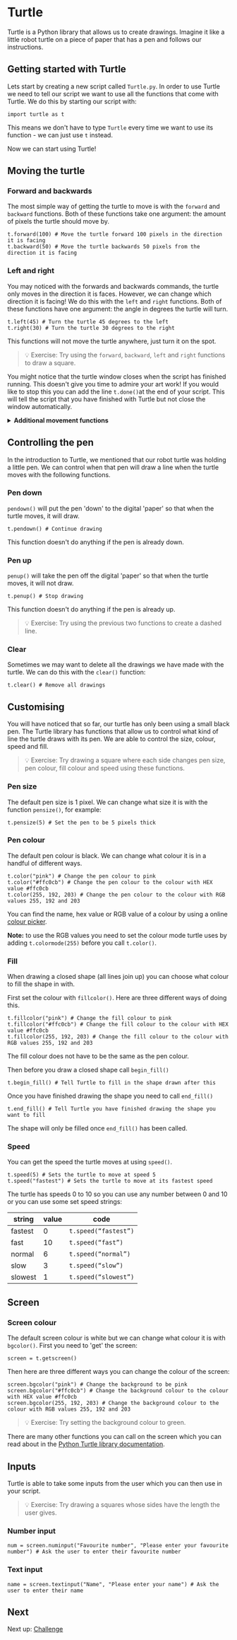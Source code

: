 # Turtle

Turtle is a Python library that allows us to create drawings. Imagine it like a little robot turtle on a piece of paper that has a pen and follows our instructions.

## Getting started with Turtle

Lets start by creating a new script called `Turtle.py`. In order to use Turtle we need to tell our script we want to use all the functions that come with Turtle. We do this by starting our script with:
```
import turtle as t
```
This means we don't have to type `Turtle` every time we want to use its function - we can just use `t` instead.

Now we can start using Turtle!

## Moving the turtle

### Forward and backwards

The most simple way of getting the turtle to move is with the `forward` and `backward` functions. Both of these functions take one argument: the amount of pixels the turtle should move by.

```
t.forward(100) # Move the turtle forward 100 pixels in the direction it is facing 
t.backward(50) # Move the turtle backwards 50 pixels from the direction it is facing 
```

### Left and right

You may noticed with the forwards and backwards commands, the turtle only moves in the direction it is faces. However, we can change which direction it is facing! We do this with the `left` and `right` functions. Both of these functions have one argument: the angle in degrees the turtle will turn.

```
t.left(45) # Turn the turtle 45 degrees to the left
t.right(30) # Turn the turtle 30 degrees to the right
```
This functions will not move the turtle anywhere, just turn it on the spot.

> 💡 Exercise: Try using the `forward`, `backward`, `left` and `right` functions to draw a square.

You might notice that the turtle window closes when the script has finished running. This doesn't give you time to admire your art work! If you would like to stop this you can add the line `t.done()`at the end of your script. This will tell the script that you have finished with Turtle but not close the window automatically.

<details> <summary> <b> Additional movement functions </b> </summary>

While you can create all kinds of drawings with the four functions mentioned above, there are many other ways of controlling the turtle. There are some listed here or you can read about them in the [Python Turtle library documentation](https://docs.python.org/3/library/turtle.html#turtle-motion). If you can think of way you want to move the turtle, there is probably way to do it!

#### Goto

Another way of controlling the turtle movement is by telling it directly what coordinate you want it to go to. It will move in a straight line from where it is to the coordinate you have told it to go to, regardless of which direction it is facing.

```
t.goto(100, 50) # Move turtle from where is it to the coordinate (100, 50) in a straight line
```

#### Teleport

You can also move the turtle to any position without drawing anything.
```
t.teleport(35, 75) # Move turtle from where it is to the coordinate (35, 75) without drawing anything
```

#### Home

The turtle's home is the coordinates (0, 0) and by calling the home function you can move it from where it is to those coordinates in a straight line.
```
t.home() # Move turtle from where it is to (0, 0) in a straight line
```
</details>

## Controlling the pen

In the introduction to Turtle, we mentioned that our robot turtle was holding a little pen. We can control when that pen will draw a line when the turtle moves with the following functions.

### Pen down

`pendown()` will put the pen 'down' to the digital 'paper' so that when the turtle moves, it will draw.

```
t.pendown() # Continue drawing
```
This function doesn't do anything if the pen is already down.

### Pen up

`penup()` will take the pen off the digital 'paper' so that when the turtle moves, it will not draw.

```
t.penup() # Stop drawing
```
This function doesn't do anything if the pen is already up.

> 💡 Exercise: Try using the previous two functions to create a dashed line.

### Clear

Sometimes we may want to delete all the drawings we have made with the turtle. We can do this with the `clear()` function:
```
t.clear() # Remove all drawings
```

## Customising

You will have noticed that so far, our turtle has only been using a small black pen. The Turtle library has functions that allow us to control what kind of line the turtle draws with its pen. We are able to control the size, colour, speed and fill.

> 💡 Exercise: Try drawing a square where each side changes pen size, pen colour, fill colour and speed using these functions.

### Pen size

The default pen size is 1 pixel. We can change what size it is with the function `pensize()`, for example:

```
t.pensize(5) # Set the pen to be 5 pixels thick
```

### Pen colour

The default pen colour is black. We can change what colour it is in a handful of different ways.

```
t.color("pink") # Change the pen colour to pink
t.color("#ffc0cb") # Change the pen colour to the colour with HEX value #ffc0cb
t.color(255, 192, 203) # Change the pen colour to the colour with RGB values 255, 192 and 203
```
You can find the name, hex value or RGB value of a colour by using a online [colour picker](https://www.google.co.uk/search?q=colour+picker).

**Note:** to use the RGB values you need to set the colour mode turtle uses by adding `t.colormode(255)` before you call `t.color()`.

### Fill

When drawing a closed shape (all lines join up) you can choose what colour to fill the shape in with.

First set the colour with `fillcolor()`. Here are three different ways of doing this.

```
t.fillcolor("pink") # Change the fill colour to pink
t.fillcolor("#ffc0cb") # Change the fill colour to the colour with HEX value #ffc0cb
t.fillcolor(255, 192, 203) # Change the fill colour to the colour with RGB values 255, 192 and 203
```

The fill colour does not have to be the same as the pen colour.

Then before you draw a closed shape call `begin_fill()`

```
t.begin_fill() # Tell Turtle to fill in the shape drawn after this
```

Once you have finished drawing the shape you need to call `end_fill()`

```
t.end_fill() # Tell Turtle you have finished drawing the shape you want to fill
```

The shape will only be filled once `end_fill()` has been called.

### Speed

You can get the speed the turtle moves at using `speed()`.

```
t.speed(5) # Sets the turtle to move at speed 5
t.speed("fastest") # Sets the turtle to move at its fastest speed
```

The turtle has speeds 0 to 10 so you can use any number between 0 and 10 or you can use some set speed strings:

|string|value|code|
|---|---|---|
|fastest|0|`t.speed(“fastest”)`|
|fast|10|`t.speed(“fast”)`|
|normal|6|`t.speed(“normal”)`|
|slow|3|`t.speed(“slow”)`|
|slowest|1|`t.speed(“slowest”)`|

## Screen

### Screen colour

The default screen colour is white but we can change what colour it is with `bgcolor()`. First you need to 'get' the screen:

```
screen = t.getscreen()
```

Then here are three different ways you can change the colour of the screen:
```
screen.bgcolor("pink") # Change the background to be pink
screen.bgcolor("#ffc0cb") # Change the background colour to the colour with HEX value #ffc0cb
screen.bgcolor(255, 192, 203) # Change the background colour to the colour with RGB values 255, 192 and 203
```

> 💡 Exercise: Try setting the background colour to green.

There are many other functions you can call on the screen which you can read about in the [Python Turtle library documentation](https://docs.python.org/3/library/turtle.html#methods-of-turtlescreen-screen-and-corresponding-functions).

## Inputs

Turtle is able to take some inputs from the user which you can then use in your script.

> 💡 Exercise: Try drawing a squares whose sides have the length the user gives.

### Number input

```
num = screen.numinput("Favourite number", "Please enter your favourite number") # Ask the user to enter their favourite number
```

### Text input

```
name = screen.textinput("Name", "Please enter your name") # Ask the user to enter their name
```

## Next

Next up: [Challenge](03-challenge.md)